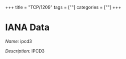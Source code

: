 +++
title = "TCP/1209"
tags = [""]
categories = [""]
+++

# IANA Data

_Name:_ ipcd3

_Description:_ IPCD3

